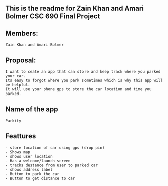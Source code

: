 ## This is the readme for Zain Khan and Amari Bolmer CSC 690 Final Project

## Members: 
	Zain Khan and Amari Bolmer

## Proposal:
	I want to ceate an app that can store and keep track where you parked your car. 
	Its easy to forgot where you park sometimes which is why this app will be helpful.
	It will use your phone gps to store the car location and time you parked. 
## Name of the app
	Parkity
	
## Feattures
	- store location of car using gps (drop pin)
	- Shows map
	- shows user location
	- Has a welcome/launch screen
	- tracks destance from user to parked car
	- shows address label
	- Button to park the car
	- Button to get distance to car
